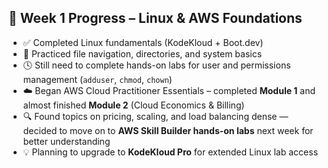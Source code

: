 ## 🐧 Week 1 Progress – Linux & AWS Foundations

- ✅ Completed Linux fundamentals (KodeKloud + Boot.dev)  
- 🧩 Practiced file navigation, directories, and system basics  
- 🕓 Still need to complete hands-on labs for user and permissions management (`adduser`, `chmod`, `chown`)  
- ☁️ Began AWS Cloud Practitioner Essentials – completed **Module 1** and almost finished **Module 2** (Cloud Economics & Billing)  
- 🔍 Found topics on pricing, scaling, and load balancing dense — decided to move on to **AWS Skill Builder hands-on labs** next week for better understanding  
- 💡 Planning to upgrade to **KodeKloud Pro** for extended Linux lab access  
